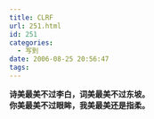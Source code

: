 ```yaml
---
title: CLRF
url: 251.html
id: 251
categories:
  - 写到
date: 2006-08-25 20:56:47
tags:
---
```


**诗美最美不过李白，词美最美不过东坡。  
你美最美不过眼眸，我美最美还是指柔。**
